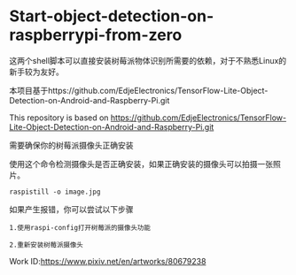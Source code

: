 # Start-object-detection-on-raspberrypi-from-zero

这两个shell脚本可以直接安装树莓派物体识别所需要的依赖，对于不熟悉Linux的新手较为友好。

本项目基于https://github.com/EdjeElectronics/TensorFlow-Lite-Object-Detection-on-Android-and-Raspberry-Pi.git

This repository is based on https://github.com/EdjeElectronics/TensorFlow-Lite-Object-Detection-on-Android-and-Raspberry-Pi.git

需要确保你的树莓派摄像头正确安装

使用这个命令检测摄像头是否正确安装，如果正确安装的摄像头可以拍摄一张照片。

```
raspistill -o image.jpg
```

如果产生报错，你可以尝试以下步骤

```
1.使用raspi-config打开树莓派的摄像头功能
```
```
2.重新安装树莓派摄像头
```

Work ID:https://www.pixiv.net/en/artworks/80679238





